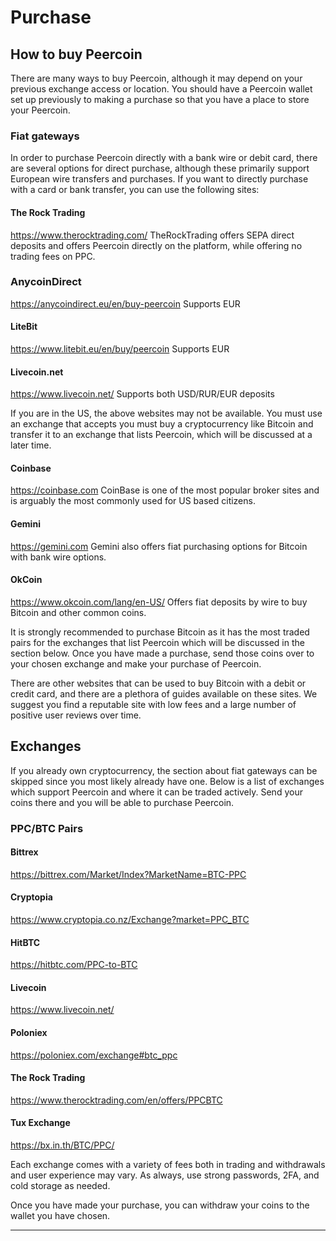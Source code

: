 # Purchase

## How to buy Peercoin

There are many ways to buy Peercoin, although it may depend on your previous exchange access or location.
You should have a Peercoin wallet set up previously to making a purchase so that you have a place to store your Peercoin.

### Fiat gateways

In order to purchase Peercoin directly with a bank wire or debit card, there are several options for direct purchase, although these primarily support European wire transfers and purchases.  If you want to directly purchase with a card or bank transfer, you can use the following sites:

#### The Rock Trading
https://www.therocktrading.com/
TheRockTrading offers SEPA direct deposits and offers Peercoin directly on the platform, while offering no trading fees on PPC.

### AnycoinDirect
https://anycoindirect.eu/en/buy-peercoin
Supports EUR

#### LiteBit
https://www.litebit.eu/en/buy/peercoin
Supports EUR

#### Livecoin.net
https://www.livecoin.net/
Supports both USD/RUR/EUR deposits

If you are in the US, the above websites may not be available.  You must use an exchange that accepts you must buy a cryptocurrency like Bitcoin and transfer it to an exchange that lists Peercoin, which will be discussed at a later time.

#### Coinbase

https://coinbase.com
CoinBase is one of the most popular broker sites and is arguably the most commonly used for US based citizens.

#### Gemini

https://gemini.com
Gemini also offers fiat purchasing options for Bitcoin with bank wire options.

#### OkCoin

https://www.okcoin.com/lang/en-US/
Offers fiat deposits by wire to buy Bitcoin and other common coins.

It is strongly recommended to purchase Bitcoin as it has the most traded pairs for the exchanges that list Peercoin which will be discussed in the section below.  Once you have made a purchase, send those coins over to your chosen exchange and make your purchase of Peercoin.

There are other websites that can be used to buy Bitcoin with a debit or credit card, and there are a plethora of guides available on these sites.  We suggest you find a reputable site with low fees and a large number of positive user reviews over time.

## Exchanges

If you already own cryptocurrency, the section about fiat gateways can be skipped since you most likely already have one.  Below is a list of exchanges which support Peercoin and where it can be traded actively.  Send your coins there and you will be able to purchase Peercoin.

### PPC/BTC Pairs

#### Bittrex

https://bittrex.com/Market/Index?MarketName=BTC-PPC

#### Cryptopia

https://www.cryptopia.co.nz/Exchange?market=PPC_BTC

#### HitBTC

https://hitbtc.com/PPC-to-BTC

#### Livecoin

https://www.livecoin.net/

#### Poloniex

https://poloniex.com/exchange#btc_ppc

#### The Rock Trading

https://www.therocktrading.com/en/offers/PPCBTC

#### Tux Exchange

https://bx.in.th/BTC/PPC/

Each exchange comes with a variety of fees both in trading and withdrawals and user experience may vary.  As always, use strong passwords, 2FA, and cold storage as needed.

Once you have made your purchase, you can withdraw your coins to the wallet you have chosen.

---
